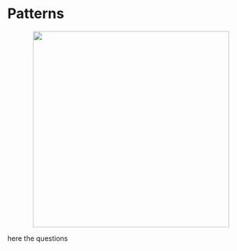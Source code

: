 # Patterns 

<p align="center">
  <img width=400 src="https://miro.medium.com/max/2000/1*8yRJzazvRJcAet3FW0HaOQ.png">
</p>


here the questions

















